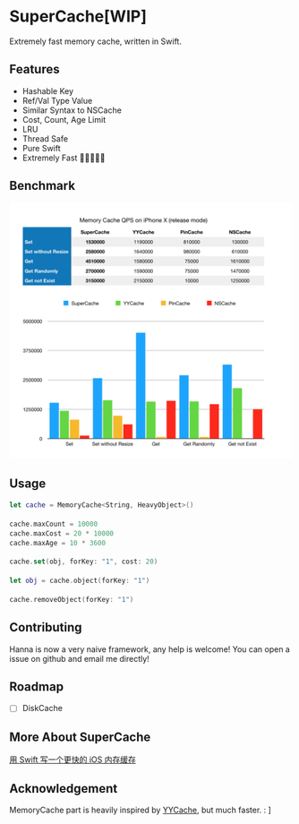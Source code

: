 # SuperCache[WIP]

Extremely fast memory cache, written in Swift.

## Features

- Hashable Key
- Ref/Val Type Value
- Similar Syntax to NSCache
- Cost, Count, Age Limit
- LRU
- Thread Safe
- Pure Swift
- Extremely Fast 🚀🚀🚀🚀🚀

## Benchmark

<p align="center">
<img src="https://raw.githubusercontent.com/jianstm/Hanna/master/Images/benchmark.png" width="700">
</p>

## Usage

```swift
let cache = MemoryCache<String, HeavyObject>()

cache.maxCount = 10000
cache.maxCost = 20 * 10000
cache.maxAge = 10 * 3600

cache.set(obj, forKey: "1", cost: 20)

let obj = cache.object(forKey: "1")

cache.removeObject(forKey: "1")
```

## Contributing

Hanna is now a very naive framework, any help is welcome! You can open a issue on github and email me directly!

## Roadmap

- [ ] DiskCache

## More About SuperCache

[用 Swift 写一个更快的 iOS 内存缓存](https://v2ambition.com/2018/08/write-a-faster-memory-cache-for-swift/)

## Acknowledgement

MemoryCache part is heavily inspired by [YYCache](https://github.com/ibireme/YYCache), but much faster.  : ]


